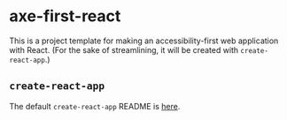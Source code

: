 # axe-first-react
This is a project template for making an accessibility-first web application with React. (For the sake of streamlining,
it will be created with `create-react-app`.)

## `create-react-app`
The default `create-react-app` README is [here](/create-react-app.md).
